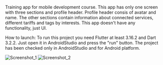 Training app for mobile development course. This app has only one screen with three sections and profile header. Profile header consis of avatar and name. The other sections contain information about connected services, different tariffs and tags by interests.
This app doesn't have any functionality, just UI.

How to launch:
To run this project you need Flutter at least 3.16.2 and Dart 3.2.2. Just open it in AndroidStudio and press the "run" button.
The project has been checked only in AndroidStudio and for Android platform.

![Screenshot_1](https://github.com/Qiraa/FlutterLab/assets/95233666/da8a6bf2-c4b6-4c17-8118-e0681d8e3222) ![Screenshot_2](https://github.com/Qiraa/FlutterLab/assets/95233666/b102cee4-6967-4561-bcc4-933516100bef)